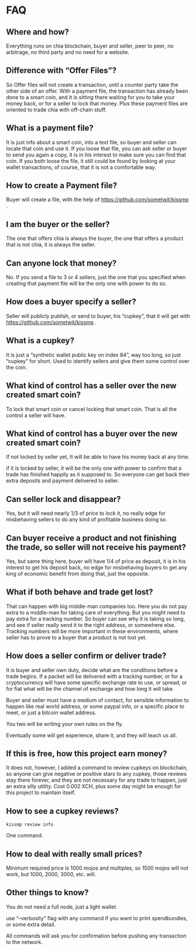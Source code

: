 
FAQ
=======

Where and how?
-------

Everything runs on chia blockchain, buyer and seller, peer to peer, no arbitrage, no third party and no need for a website.


Difference with “Offer Files”?
-------

So Offer files will not create a transaction, until a counter party take the other side of an offer.
With a payment file, the transaction has already been done to a smart coin, and it is sitting there waiting for you to take your money back, or for a seller to lock that money.
Plus these payment files are oriented to trade chia with off-chain stuff.


What is a payment file?
-------

It is just info about a smart coin, into a text file, so buyer and seller can locate that coin and use it.
If you loose that file, you can ask seller or buyer to send you again a copy, it is in his interest to make sure you can find that coin.
If you both loose the file, it still could be found by looking at your wallet transactions, of course, that it is not a comfortable way.


How to create a Payment file?
-------

Buyer will create a file, with the help of https://github.com/sometwit/kissmp .


I am the buyer or the seller?
-------

The one that offers chia is always the buyer, the one that offers a product that is not chia, it is always the seller.


Can anyone lock that money?
-------

No. If you send a file to 3 or 4 sellers, just the one that you specified when creating that payment file will be the only one with power to do so.


How does a buyer specify a seller?
-------

Seller will publicly publish, or send to buyer, his “cupkey”, that it will get with https://github.com/sometwit/kissmp .


What is a cupkey?
-------

It is just a “synthetic wallet public key on index 84”, way too long, so just “cupkey” for short. Used to identify sellers and give them some control over the coin.


What kind of control has a seller over the new created smart coin?
-------

To lock that smart coin or cancel locking that smart coin. That is all the control a seller will have.


What kind of control has a buyer over the new created smart coin?
-------

If not locked by seller yet, It will be able to have his money back at any time.

if it is locked by seller, it will be the only one with power to confirm that a trade has finished happily as it supposed to. So everyone can get back their extra deposits and payment delivered to seller.


Can seller lock and disappear?
-------

Yes, but it will need nearly 1/3 of price to lock it, no really edge for misbehaving sellers to do any kind of profitable business doing so.


Can buyer receive a product and not finishing the trade, so seller will not receive his payment?
-------

Yes, but same thing here, buyer will have 1/4 of price as deposit, it is in his interest to get his deposit back, no edge for misbehaving buyers to get any king of economic benefit from doing that, just the opposite.


What if both behave and trade get lost?
-------

That can happen with big middle-man companies too. Here you do not pay extra to a middle-man for taking care of everything. But you might need to pay extra for a tracking number. So buyer can see why it is taking so long, and see if seller really send it to the right address, or somewhere else. Tracking numbers will be more important in these environments, where seller has to prove to a buyer that a product is not lost yet.


How does a seller confirm or deliver trade?
-------

It is buyer and seller own duty, decide what are the conditions before a trade begins. If a packet will be delivered with a tracking number, or for a cryptocurrency will have some specific exchange rate to use, or spread, or for fiat what will be the channel of exchange and how long it will take.

Buyer and seller must have a medium of contact, for sensible information to happen like real world address, or some paypal info, or a specific place to meet, or just a bitcoin wallet address.

You two will be writing your own rules on the fly.

Eventually some will get experience, share it, and they will teach us all.


If this is free, how this project earn money?
-------

It does not, however, I added a command to review cupkeys on blockchain, so anyone can give negative or positive stars to any cupkey, those reviews stay there forever, and they are not necessary for any trade to happen, just an extra silly utility. Cost 0.002 XCH, plus some day might be enough for this project to maintain itself.


How to see a cupkey reviews?
-------

```
kissmp review info
```

One command.


How to deal with really small prices?
-------

Minimum required price is 1000 mojos and multiples, so 1500 mojos will not work, but 1000, 2000, 3000, etc. will.


Other things to know?
-------

You do not need a full node, just a light wallet.

use “–verbosity” flag with any command if you want to print spendbundles, or some extra detail.

All commands will ask you for confirmation before pushing any transaction to the network.



